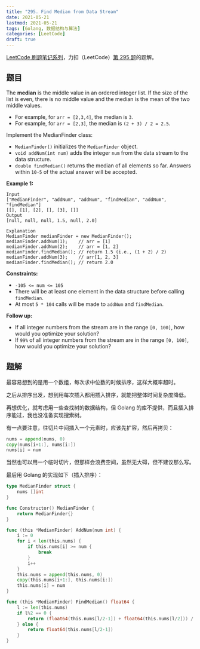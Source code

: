 ```yaml
---
title: "295. Find Median from Data Stream"
date: 2021-05-21
lastmod: 2021-05-21
tags: [Golang, 数据结构与算法]
categories: [LeetCode]
draft: true
---
```


[LeetCode 刷题笔记系列](/posts/leetcode/leetcode)，力扣（LeetCode）[第 295 题](https://leetcode-cn.com/problems/find-median-from-data-stream)的题解。

<!--more-->

## 题目

The **median** is the middle value in an ordered integer list. If the size of the list is even, there is no middle value and the median is the mean of the two middle values.

- For example, for `arr = [2,3,4]`, the median is `3`.
- For example, for `arr = [2,3]`, the median is `(2 + 3) / 2 = 2.5`.

Implement the MedianFinder class:

- `MedianFinder()` initializes the `MedianFinder` object.
- `void addNum(int num)` adds the integer `num` from the data stream to the data structure.
- `double findMedian()` returns the median of all elements so far. Answers within `10-5` of the actual answer will be accepted.

**Example 1:**

```text
Input
["MedianFinder", "addNum", "addNum", "findMedian", "addNum", "findMedian"]
[[], [1], [2], [], [3], []]
Output
[null, null, null, 1.5, null, 2.0]

Explanation
MedianFinder medianFinder = new MedianFinder();
medianFinder.addNum(1);    // arr = [1]
medianFinder.addNum(2);    // arr = [1, 2]
medianFinder.findMedian(); // return 1.5 (i.e., (1 + 2) / 2)
medianFinder.addNum(3);    // arr[1, 2, 3]
medianFinder.findMedian(); // return 2.0
```

**Constraints:**

- `-105 <= num <= 105`
- There will be at least one element in the data structure before calling `findMedian`.
- At most `5 * 104` calls will be made to `addNum` and `findMedian`.

**Follow up:**

- If all integer numbers from the stream are in the range `[0, 100]`, how would you optimize your solution?
- If `99%` of all integer numbers from the stream are in the range `[0, 100]`, how would you optimize your solution?

## 题解

最容易想到的是用一个数组，每次求中位数的时候排序，这样大概率超时。

之后从排序出发，想到用每次插入都用插入排序，就能把整体时间复杂度降低。

再想优化，就考虑用一些查找树的数据结构，但 Golang 的库不提供，而且插入排序能过，我也没准备实现搜索树。

有一点要注意，往切片中间插入一个元素时，应该先扩容，然后再拷贝：

```go
nums = append(nums, 0)
copy(nums[i+1:], nums[i:])
nums[i] = num
```

当然也可以用一个临时切片，但那样会浪费空间，虽然无大碍，但不建议那么写。

最后用 Golang 的实现如下（插入排序）：

```go
type MedianFinder struct {
    nums []int
}

func Constructor() MedianFinder {
    return MedianFinder{}
}

func (this *MedianFinder) AddNum(num int) {
    i := 0
    for i < len(this.nums) {
        if this.nums[i] >= num {
            break
        }
        i++
    }
    this.nums = append(this.nums, 0)
    copy(this.nums[i+1:], this.nums[i:])
    this.nums[i] = num
}

func (this *MedianFinder) FindMedian() float64 {
    l := len(this.nums)
    if l%2 == 0 {
        return (float64(this.nums[l/2-1]) + float64(this.nums[l/2])) / 2
    } else {
        return float64(this.nums[l/2-1])
    }
}
```
